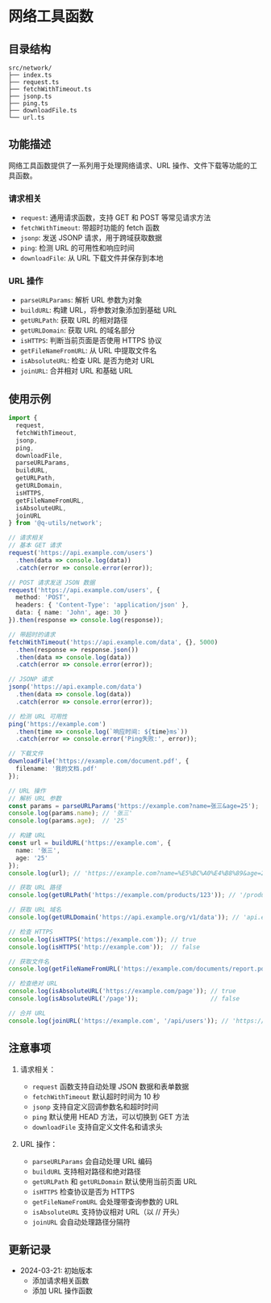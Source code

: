 # 网络工具函数

## 目录结构

```
src/network/
├── index.ts
├── request.ts
├── fetchWithTimeout.ts
├── jsonp.ts
├── ping.ts
├── downloadFile.ts
└── url.ts
```

## 功能描述

网络工具函数提供了一系列用于处理网络请求、URL 操作、文件下载等功能的工具函数。

### 请求相关

- `request`: 通用请求函数，支持 GET 和 POST 等常见请求方法
- `fetchWithTimeout`: 带超时功能的 fetch 函数
- `jsonp`: 发送 JSONP 请求，用于跨域获取数据
- `ping`: 检测 URL 的可用性和响应时间
- `downloadFile`: 从 URL 下载文件并保存到本地

### URL 操作

- `parseURLParams`: 解析 URL 参数为对象
- `buildURL`: 构建 URL，将参数对象添加到基础 URL
- `getURLPath`: 获取 URL 的相对路径
- `getURLDomain`: 获取 URL 的域名部分
- `isHTTPS`: 判断当前页面是否使用 HTTPS 协议
- `getFileNameFromURL`: 从 URL 中提取文件名
- `isAbsoluteURL`: 检查 URL 是否为绝对 URL
- `joinURL`: 合并相对 URL 和基础 URL

## 使用示例

```typescript
import { 
  request,
  fetchWithTimeout,
  jsonp,
  ping,
  downloadFile,
  parseURLParams,
  buildURL,
  getURLPath,
  getURLDomain,
  isHTTPS,
  getFileNameFromURL,
  isAbsoluteURL,
  joinURL
} from '@q-utils/network';

// 请求相关
// 基本 GET 请求
request('https://api.example.com/users')
  .then(data => console.log(data))
  .catch(error => console.error(error));

// POST 请求发送 JSON 数据
request('https://api.example.com/users', {
  method: 'POST',
  headers: { 'Content-Type': 'application/json' },
  data: { name: 'John', age: 30 }
}).then(response => console.log(response));

// 带超时的请求
fetchWithTimeout('https://api.example.com/data', {}, 5000)
  .then(response => response.json())
  .then(data => console.log(data))
  .catch(error => console.error(error));

// JSONP 请求
jsonp('https://api.example.com/data')
  .then(data => console.log(data))
  .catch(error => console.error(error));

// 检测 URL 可用性
ping('https://example.com')
  .then(time => console.log(`响应时间: ${time}ms`))
  .catch(error => console.error('Ping失败:', error));

// 下载文件
downloadFile('https://example.com/document.pdf', { 
  filename: '我的文档.pdf' 
});

// URL 操作
// 解析 URL 参数
const params = parseURLParams('https://example.com?name=张三&age=25');
console.log(params.name); // '张三'
console.log(params.age);  // '25'

// 构建 URL
const url = buildURL('https://example.com', { 
  name: '张三', 
  age: '25' 
});
console.log(url); // 'https://example.com?name=%E5%BC%A0%E4%B8%89&age=25'

// 获取 URL 路径
console.log(getURLPath('https://example.com/products/123')); // '/products/123'

// 获取 URL 域名
console.log(getURLDomain('https://api.example.org/v1/data')); // 'api.example.org'

// 检查 HTTPS
console.log(isHTTPS('https://example.com')); // true
console.log(isHTTPS('http://example.com'));  // false

// 获取文件名
console.log(getFileNameFromURL('https://example.com/documents/report.pdf')); // 'report.pdf'

// 检查绝对 URL
console.log(isAbsoluteURL('https://example.com/page')); // true
console.log(isAbsoluteURL('/page'));                    // false

// 合并 URL
console.log(joinURL('https://example.com', '/api/users')); // 'https://example.com/api/users'
```

## 注意事项

1. 请求相关：
   - `request` 函数支持自动处理 JSON 数据和表单数据
   - `fetchWithTimeout` 默认超时时间为 10 秒
   - `jsonp` 支持自定义回调参数名和超时时间
   - `ping` 默认使用 HEAD 方法，可以切换到 GET 方法
   - `downloadFile` 支持自定义文件名和请求头

2. URL 操作：
   - `parseURLParams` 会自动处理 URL 编码
   - `buildURL` 支持相对路径和绝对路径
   - `getURLPath` 和 `getURLDomain` 默认使用当前页面 URL
   - `isHTTPS` 检查协议是否为 HTTPS
   - `getFileNameFromURL` 会处理带查询参数的 URL
   - `isAbsoluteURL` 支持协议相对 URL（以 // 开头）
   - `joinURL` 会自动处理路径分隔符

## 更新记录

- 2024-03-21: 初始版本
  - 添加请求相关函数
  - 添加 URL 操作函数 
